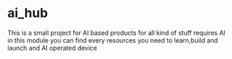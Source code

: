 # ai_hub
This is a small project for AI based products for all kind of stuff requires AI in this module you can find every resources you need to learn,build and launch and AI operated device
